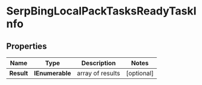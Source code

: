# SerpBingLocalPackTasksReadyTaskInfo


## Properties

| Name | Type | Description | Notes |
|------------ | ------------- | ------------- | -------------|
**Result** | **IEnumerable<SerpBingLocalPackTasksReadyResultInfo>** | array of results |[optional]|